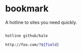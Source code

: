 
# bookmark

A hotline to sites you need quickly.

```sh

hotline github/kale

http://foo.com/?${field}
```
